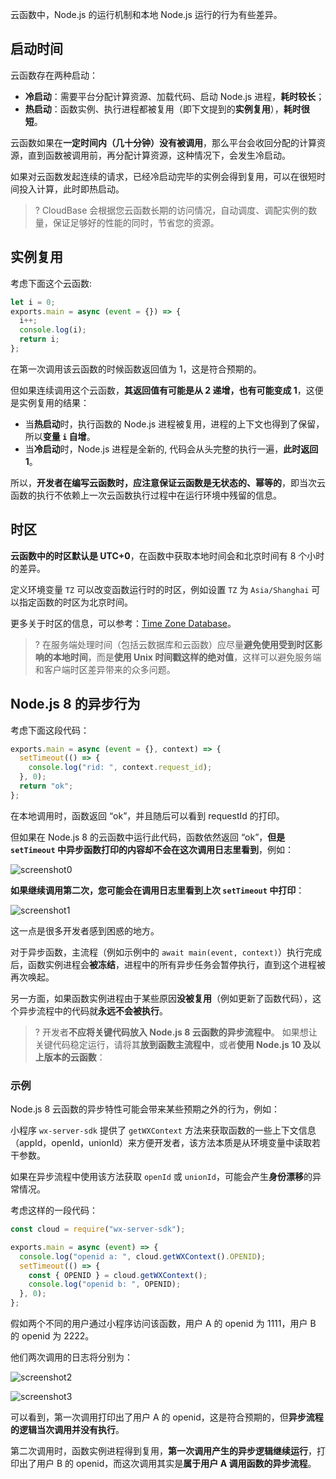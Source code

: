 云函数中，Node.js 的运行机制和本地 Node.js 运行的行为有些差异。

## 启动时间

云函数存在两种启动：

- **冷启动**：需要平台分配计算资源、加载代码、启动 Node.js 进程，**耗时较长**；
- **热启动**：函数实例、执行进程都被复用（即下文提到的**实例复用**），**耗时很短**。

云函数如果在**一定时间内（几十分钟）没有被调用**，那么平台会收回分配的计算资源，直到函数被调用前，再分配计算资源，这种情况下，会发生冷启动。

如果对云函数发起连续的请求，已经冷启动完毕的实例会得到复用，可以在很短时间投入计算，此时即热启动。

>? CloudBase 会根据您云函数长期的访问情况，自动调度、调配实例的数量，保证足够好的性能的同时，节省您的资源。

## 实例复用

考虑下面这个云函数:

```js
let i = 0;
exports.main = async (event = {}) => {
  i++;
  console.log(i);
  return i;
};
```

在第一次调用该云函数的时候函数返回值为 1，这是符合预期的。

但如果连续调用这个云函数，**其返回值有可能是从 2 递增，也有可能变成 1**，这便是实例复用的结果：

- 当**热启动**时，执行函数的 Node.js 进程被复用，进程的上下文也得到了保留，所以**变量 `i` 自增**。
- 当**冷启动**时，Node.js 进程是全新的, 代码会从头完整的执行一遍，**此时返回 1**。

所以，**开发者在编写云函数时，应注意保证云函数是无状态的、幂等的**，即当次云函数的执行不依赖上一次云函数执行过程中在运行环境中残留的信息。

## 时区

**云函数中的时区默认是 UTC+0**，在函数中获取本地时间会和北京时间有 8 个小时的差异。

定义环境变量 `TZ` 可以改变函数运行时的时区，例如设置 `TZ` 为 `Asia/Shanghai` 可以指定函数的时区为北京时间。

更多关于时区的信息，可以参考：[Time Zone Database](https://www.iana.org/time-zones)。

>? 在服务端处理时间（包括云数据库和云函数）应尽量**避免使用受到时区影响的本地时间**，而是**使用 Unix 时间戳这样的绝对值**，这样可以避免服务端和客户端时区差异带来的众多问题。

## Node.js 8 的异步行为

考虑下面这段代码：

```js
exports.main = async (event = {}, context) => {
  setTimeout(() => {
    console.log("rid: ", context.request_id);
  }, 0);
  return "ok";
};
```

在本地调用时，函数返回 “ok”，并且随后可以看到 requestId 的打印。

但如果在 Node.js 8 的云函数中运行此代码，函数依然返回 “ok”，**但是 `setTimeout` 中异步函数打印的内容却不会在这次调用日志里看到**，例如：

![screenshot0](https://main.qcloudimg.com/raw/881830f2f95f040c6bdca7eb002e90d5.png)

**如果继续调用第二次，您可能会在调用日志里看到上次 `setTimeout` 中打印**：

![screenshot1](https://main.qcloudimg.com/raw/a27bc68df8caf5b753fc40ccc36c7f91.png)

这一点是很多开发者感到困惑的地方。

对于异步函数，主流程（例如示例中的 `await main(event, context)`）执行完成后，函数实例进程会**被冻结**，进程中的所有异步任务会暂停执行，直到这个进程被再次唤起。

另一方面，如果函数实例进程由于某些原因**没被复用**（例如更新了函数代码），这个异步流程中的代码就**永远不会被执行**。

>? 开发者**不应将关键代码放入 Node.js 8 云函数的异步流程中**。
> 如果想让关键代码稳定运行，请将其**放到函数主流程中**，或者**使用 Node.js 10 及以上版本的云函数**：

### 示例

Node.js 8 云函数的异步特性可能会带来某些预期之外的行为，例如：

小程序 `wx-server-sdk` 提供了 `getWXContext` 方法来获取函数的一些上下文信息（appId，openId，unionId）来方便开发者，该方法本质是从环境变量中读取若干参数。

如果在异步流程中使用该方法获取 `openId` 或 `unionId`，可能会产生**身份漂移**的异常情况。

考虑这样的一段代码：

```js
const cloud = require("wx-server-sdk");

exports.main = async (event) => {
  console.log("openid a: ", cloud.getWXContext().OPENID);
  setTimeout(() => {
    const { OPENID } = cloud.getWXContext();
    console.log("openid b: ", OPENID);
  }, 0);
};
```

假如两个不同的用户通过小程序访问该函数，用户 A 的 openid 为 1111，用户 B 的 openid 为 2222。

他们两次调用的日志将分别为：

![screenshot2](https://main.qcloudimg.com/raw/854ea3e9fed03f48c926c140e8cb6f59.png)

![screenshot3](https://main.qcloudimg.com/raw/24a0d7a8702cc313984fe6526a9ab326.png)

可以看到，第一次调用打印出了用户 A 的 openid，这是符合预期的，但**异步流程的逻辑当次调用并没有执行**。

第二次调用时，函数实例进程得到复用，**第一次调用产生的异步逻辑继续运行**，打印出了用户 B 的 openid，而这次调用其实是**属于用户 A 调用函数的异步流程**。

